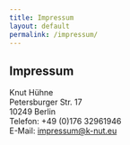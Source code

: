 ```yaml
---
title: Impressum 
layout: default
permalink: /impressum/
---
```


## Impressum
Knut Hühne  
Petersburger Str. 17  
10249 Berlin  
Telefon: +49 (0)176 32961946  
E-Mail: impressum@k-nut.eu
